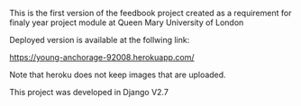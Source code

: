 This is the first version of the feedbook project created as a requirement for finaly year project module at Queen Mary University of London

Deployed version is available at the follwing link:

https://young-anchorage-92008.herokuapp.com/

Note that heroku does not keep images that are uploaded.

This project was developed in Django V2.7 
